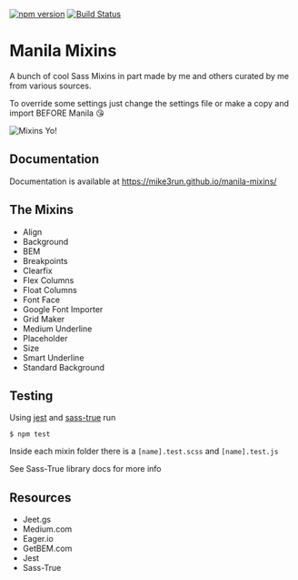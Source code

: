 [![npm version](https://badge.fury.io/js/manila-mixins.svg)](https://badge.fury.io/js/manila-mixins)
[![Build Status](https://travis-ci.org/mike3run/manila-mixins.svg?branch=master)](https://travis-ci.org/mike3run/manila-mixins)

# Manila Mixins
A bunch of cool Sass Mixins in part made by me and others curated by me from various sources.

To override some settings just change the settings file or make a copy and import BEFORE Manila 😘

![Mixins Yo!](http://i.imgur.com/ao0WXBY.gif)

## Documentation
Documentation is available at https://mike3run.github.io/manila-mixins/

## The Mixins
- Align
- Background
- BEM
- Breakpoints
- Clearfix
- Flex Columns
- Float Columns
- Font Face
- Google Font Importer
- Grid Maker
- Medium Underline
- Placeholder
- Size
- Smart Underline
- Standard Background

## Testing

Using [jest](https://facebook.github.io/jest/) and [sass-true](http://oddbird.net/true/) run

```
$ npm test
```

Inside each mixin folder there is a `[name].test.scss` and `[name].test.js`

See Sass-True library docs for more info

## Resources
- Jeet.gs
- Medium.com
- Eager.io
- GetBEM.com
- Jest
- Sass-True
